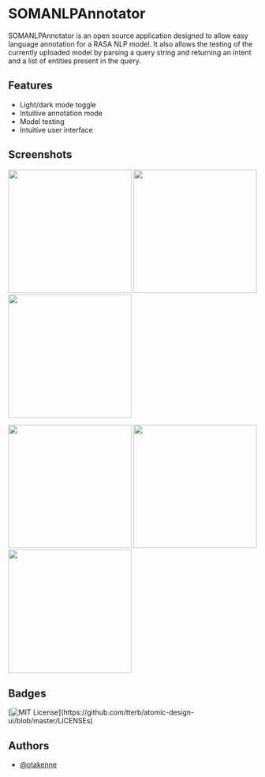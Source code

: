 # SOMANLPAnnotator 
SOMANLPAnnotator is an open source application designed to allow easy language annotation for a RASA NLP model. It also allows the testing of the currently uploaded model by parsing a query string and returning an intent and a list of entities present in the query.

## Features
- Light/dark mode toggle
- Intuitive annotation mode
- Model testing
- Intuitive user interface

## Screenshots
<img src="https://github.com/Otakenne/SOMANLPAnnotator/blob/master/Screenshot_20211111-010908_SOMANLPAnnotator.jpg" width="250">            <img src="https://github.com/Otakenne/SOMANLPAnnotator/blob/master/Screenshot_20211111-011933_SOMANLPAnnotator.jpg" width="250">            <img src="https://github.com/Otakenne/SOMANLPAnnotator/blob/master/Screenshot_20211111-012004_SOMANLPAnnotator.jpg" width="250">

<img src="https://github.com/Otakenne/SOMANLPAnnotator/blob/master/Screenshot_20211111-010916_SOMANLPAnnotator.jpg" width="250">            <img src="https://github.com/Otakenne/SOMANLPAnnotator/blob/master/Screenshot_20211111-011943_SOMANLPAnnotator.jpg" width="250">            <img src="https://github.com/Otakenne/SOMANLPAnnotator/blob/master/Screenshot_20211111-011953_SOMANLPAnnotator.jpg" width="250">

## Badges

[![MIT License](https://img.shields.io/apm/l/atomic-design-ui.svg?)](https://github.com/tterb/atomic-design-ui/blob/master/LICENSEs)

## Authors

- [@otakenne](https://www.github.com/otakenne)

